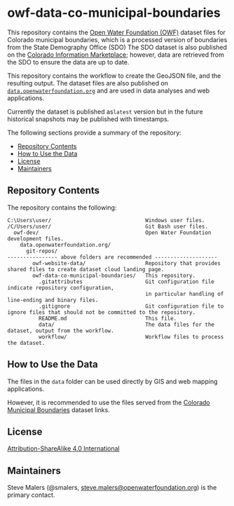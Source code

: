 # owf-data-co-municipal-boundaries #

This repository contains the [Open Water Foundation (OWF)](https://openwaterfoundation.org)
dataset files for Colorado municipal boundaries,
which is a processed version of boundaries from the State Demography Office (SDO)
The SDO dataset is also published on the
[Colorado Information Marketplace](https://data.colorado.gov/Local-Aggregation/Municipal-Boundaries-in-Colorado/u943-ics6);
however, data are retrieved from the SDO to ensure the data are up to date.

This repository contains the workflow to create the GeoJSON file, and the resulting output.
The dataset files are also published on
[`data.openwaterfoundation.org`](https://data.openwaterfoundation.org)
and are used in data analyses and web applications.

Currently the dataset is published as`latest` version but in the future
historical snapshots may be published with timestamps.

The following sections provide a summary of the repository:

* [Repository Contents](#repository-contents)
* [How to Use the Data](#how-to-use-the-data)
* [License](#license)
* [Maintainers](#maintainers)

## Repository Contents ##

The repository contains the following:

```text
C:\Users\user/                              Windows user files.
/C/Users/user/                              Git Bash user files.
  owf-dev/                                  Open Water Foundation development files.
    data.openwaterfoundation.org/
      git-repos/
---------------- above folders are recommended --------------------
        owf-website-data/                   Repository that provides shared files to create dataset cloud landing page.
        owf-data-co-municipal-boundaries/   This repository.
          .gitattributes                    Git configuration file indicate repository configuration,
                                            in particular handling of line-ending and binary files.
          .gitignore                        Git configuration file to ignore files that should not be committed to the repository.
          README.md                         This file.
          data/                             The data files for the dataset, output from the workflow.
          workflow/                         Workflow files to process the dataset.
```

## How to Use the Data ##

The files in the `data` folder can be used directly by GIS and web mapping applications.

However, it is recommended to use the files served from the
[Colorado Municipal Boundaries](https://data.openwaterfoundation.org/state/co/sdo/municipal-boundaries/) dataset links.

## License ##

[Attribution-ShareAlike 4.0 International](https://creativecommons.org/licenses/by-sa/4.0/)

## Maintainers ##

Steve Malers (@smalers, steve.malers@openwaterfoundation.org) is the primary contact.
